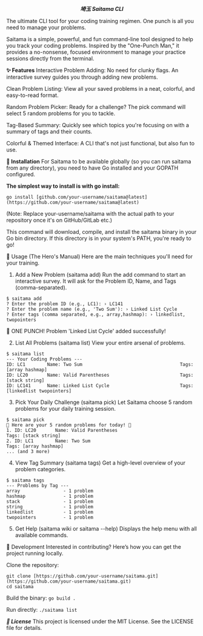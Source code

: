 <div align="center">

***埼玉 Saitama CLI***
</div>
The ultimate CLI tool for your coding training regimen. One punch is all you need to manage your problems.



Saitama is a simple, powerful, and fun command-line tool designed to help you track your coding problems. Inspired by the "One-Punch Man," it provides a no-nonsense, focused environment to manage your practice sessions directly from the terminal.

**✨ Features**
Interactive Problem Adding: No need for clunky flags. An interactive survey guides you through adding new problems.

Clean Problem Listing: View all your saved problems in a neat, colorful, and easy-to-read format.

Random Problem Picker: Ready for a challenge? The pick command will select 5 random problems for you to tackle.

Tag-Based Summary: Quickly see which topics you're focusing on with a summary of tags and their counts.

Colorful & Themed Interface: A CLI that's not just functional, but also fun to use.

**🚀 Installation**
For Saitama to be available globally (so you can run saitama from any directory), you need to have Go installed and your GOPATH configured.

**The simplest way to install is with go install:**

```
go install [github.com/your-username/saitama@latest](https://github.com/your-username/saitama@latest)
```

(Note: Replace your-username/saitama with the actual path to your repository once it's on GitHub/GitLab etc.)

This command will download, compile, and install the saitama binary in your Go bin directory. If this directory is in your system's PATH, you're ready to go!

📖 Usage (The Hero's Manual)
Here are the main techniques you'll need for your training.

1. Add a New Problem (saitama add)
Run the add command to start an interactive survey. It will ask for the Problem ID, Name, and Tags (comma-separated).
```
$ saitama add
? Enter the problem ID (e.g., LC1): › LC141
? Enter the problem name (e.g., 'Two Sum'): › Linked List Cycle
? Enter tags (comma separated, e.g., array,hashmap): › linkedlist, twopointers
```

👊 ONE PUNCH! Problem 'Linked List Cycle' added successfully!

2. List All Problems (saitama list)
View your entire arsenal of problems.

```
$ saitama list
--- Your Coding Problems ---
ID: LC1        Name: Two Sum                                    Tags: [array hashmap]
ID: LC20       Name: Valid Parentheses                          Tags: [stack string]
ID: LC141      Name: Linked List Cycle                          Tags: [linkedlist twopointers]
```

3. Pick Your Daily Challenge (saitama pick)
Let Saitama choose 5 random problems for your daily training session.
```
$ saitama pick
🚀 Here are your 5 random problems for today! 🚀
1. ID: LC20       Name: Valid Parentheses                          Tags: [stack string]
2. ID: LC1        Name: Two Sum                                    Tags: [array hashmap]
... (and 3 more)
```

4. View Tag Summary (saitama tags)
Get a high-level overview of your problem categories.
```
$ saitama tags
--- Problems by Tag ---
array                - 1 problem
hashmap              - 1 problem
stack                - 1 problem
string               - 1 problem
linkedlist           - 1 problem
twopointers          - 1 problem
```
5. Get Help (saitama wiki or saitama --help)
Displays the help menu with all available commands.

🔧 Development
Interested in contributing? Here’s how you can get the project running locally.

Clone the repository:
```
git clone [https://github.com/your-username/saitama.git](https://github.com/your-username/saitama.git)
cd saitama
```

Build the binary:
``
go build .
``

Run directly:
``
./saitama list
``

***📝 License***
This project is licensed under the MIT License. See the LICENSE file for details.
